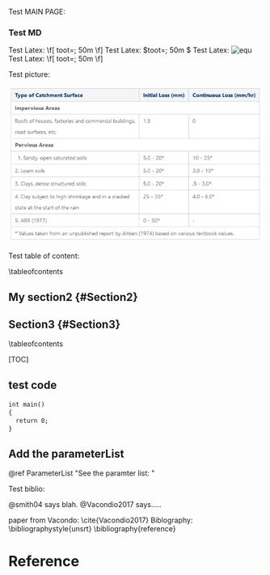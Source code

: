 Test MAIN PAGE:

### Test MD

Test Latex: \f[ toot=\; 50m \f]
Test Latex: $toot=\; 50m $
Test Latex: ![equ](https://latex.codecogs.com/gif.latex?log(y)=\beta_0&space;&plus;&space;\beta_1&space;x&space;&plus;&space;u)
Test Latex: \f[ toot=\; 50m \f]


Test picture:

![ILCL-table](ILCL-values.png)


Test table of content:

\tableofcontents

## My section2 {#Section2}
## Section3 {#Section3}

\tableofcontents

[TOC]

## test code
```{cpp}
int main()
{
  return 0;
}
```


## Add the parameterList

@ref ParameterList "See the paramter list: "

Test biblio:

@smith04 says blah.
@Vacondio2017 says.....


paper from Vacondo: \cite{Vacondio2017}
Biblography:
\bibliographystyle{unsrt}
\bibliography{reference}

# Reference

